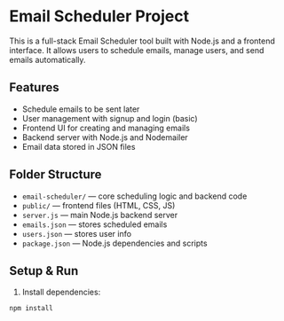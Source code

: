# Email Scheduler Project

This is a full-stack Email Scheduler tool built with Node.js and a frontend interface. It allows users to schedule emails, manage users, and send emails automatically.

## Features

- Schedule emails to be sent later
- User management with signup and login (basic)
- Frontend UI for creating and managing emails
- Backend server with Node.js and Nodemailer
- Email data stored in JSON files

## Folder Structure

- `email-scheduler/` — core scheduling logic and backend code
- `public/` — frontend files (HTML, CSS, JS)
- `server.js` — main Node.js backend server
- `emails.json` — stores scheduled emails
- `users.json` — stores user info
- `package.json` — Node.js dependencies and scripts

## Setup & Run

1. Install dependencies:

```bash
npm install
